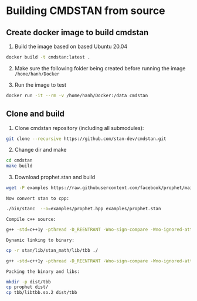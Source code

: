 # Building CMDSTAN from source


## Create docker image to build cmdstan

1. Build the image based on based Ubuntu 20.04

```sh
docker build -t cmdstan:latest .
```

2. Make sure the following folder being created before running the image
	`/home/hanh/Docker`

3. Run the image to test

```sh
docker run -it --rm -v /home/hanh/Docker:/data cmdstan
```

## Clone and build

1. Clone cmdstan repository (including all submodules):

```sh
git clone --recursive https://github.com/stan-dev/cmdstan.git
```

2. Change dir and make

```sh
cd cmdstan
make build
```

3. Download prophet.stan and build

```sh
wget -P examples https://raw.githubusercontent.com/facebook/prophet/main/python/stan/prophet.stan
```
	
	Now convert stan to cpp:
	
```sh
./bin/stanc  --o=examples/prophet.hpp examples/prophet.stan
```
	
	Compile c++ source:
	
```sh
g++ -std=c++1y -pthread -D_REENTRANT -Wno-sign-compare -Wno-ignored-attributes      -I stan/lib/stan_math/lib/tbb_2020.3/include    -O3 -I src -I stan/src -I stan/lib/rapidjson_1.1.0/ -I lib/CLI11-1.9.1/ -I stan/lib/stan_math/ -I stan/lib/stan_math/lib/eigen_3.4.0 -I stan/lib/stan_math/lib/boost_1.84.0 -I stan/lib/stan_math/lib/sundials_6.1.1/include -I stan/lib/stan_math/lib/sundials_6.1.1/src/sundials    -DBOOST_DISABLE_ASSERTS          -c -Wno-ignored-attributes   -x c++ -o examples/prophet.o examples/prophet.hpp
```
	
	Dynamic linking to binary:
	
```sh
cp -r stan/lib/stan_math/lib/tbb ./
```
	
```sh
g++ -std=c++1y -pthread -D_REENTRANT -Wno-sign-compare -Wno-ignored-attributes      -I stan/lib/stan_math/lib/tbb_2020.3/include    -O3 -I src -I stan/src -I stan/lib/rapidjson_1.1.0/ -I lib/CLI11-1.9.1/ -I stan/lib/stan_math/ -I stan/lib/stan_math/lib/eigen_3.4.0 -I stan/lib/stan_math/lib/boost_1.84.0 -I stan/lib/stan_math/lib/sundials_6.1.1/include -I stan/lib/stan_math/lib/sundials_6.1.1/src/sundials    -DBOOST_DISABLE_ASSERTS               -Wl,-L,tbb -Wl,-rpath,tbb        examples/prophet.o src/cmdstan/main.o       -ltbb   stan/lib/stan_math/lib/sundials_6.1.1/lib/libsundials_nvecserial.a stan/lib/stan_math/lib/sundials_6.1.1/lib/libsundials_cvodes.a stan/lib/stan_math/lib/sundials_6.1.1/lib/libsundials_idas.a stan/lib/stan_math/lib/sundials_6.1.1/lib/libsundials_kinsol.a  stan/lib/stan_math/lib/tbb/libtbb.so.2 -o prophet
```
	
	Packing the binary and libs:
	
```sh
mkdir -p dist/tbb
cp prophet dist/
cp tbb/libtbb.so.2 dist/tbb
```
